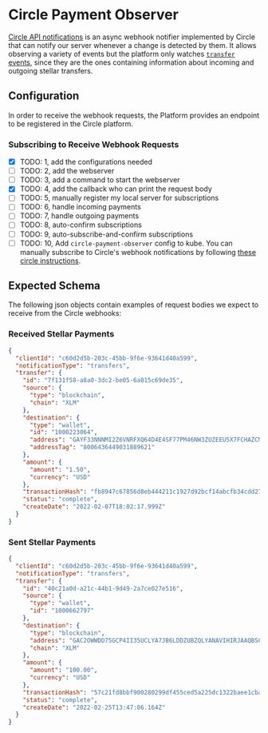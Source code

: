 # Circle Payment Observer

[Circle API notifications](https://developers.circle.com/docs/notifications-data-models) is an async webhook notifier
implemented by Circle that can notify our server whenever a change is detected by them. It allows observing a variety of
events but the platform only watches [`transfer` events](https://developers.circle.com/docs/notifications-data-models#transfer-flow),
since they are the ones containing information about incoming and outgoing stellar transfers.

## Configuration

In order to receive the webhook requests, the Platform provides an endpoint to be registered in the Circle platform.

### Subscribing to Receive Webhook Requests

- [x] TODO: 1, add the configurations needed
- [ ] TODO: 2, add the webserver
- [ ] TODO: 3, add a command to start the webserver
- [x] TODO: 4, add the callback who can print the request body
- [ ] TODO: 5, manually register my local server for subscriptions
- [ ] TODO: 6, handle incoming payments
- [ ] TODO: 7, handle outgoing payments
- [ ] TODO: 8, auto-confirm subscriptions
- [ ] TODO: 9, auto-subscribe-and-confirm subscriptions
- [ ] TODO: 10, Add `circle-payment-observer` config to kube.
You can manually subscribe to Circle's webhook notifications by following [these circle instructions](https://developers.circle.com/docs/notifications-quickstart#2-subscribe-to-payments-status-notifications).

## Expected Schema

The following json objects contain examples of request bodies we expect to receive from the Circle webhooks:

### Received Stellar Payments

```json
{
  "clientId": "c60d2d5b-203c-45bb-9f6e-93641d40a599",
  "notificationType": "transfers",
  "transfer": {
    "id": "7f131f58-a8a0-3dc2-be05-6a015c69de35",
    "source": {
      "type": "blockchain",
      "chain": "XLM"
    },
    "destination": {
      "type": "wallet",
      "id": "1000223064",
      "address": "GAYF33NNNMI2Z6VNRFXQ64D4E4SF77PM46NW3ZUZEEU5X7FCHAZCMHKU",
      "addressTag": "8006436449031889621"
    },
    "amount": {
      "amount": "1.50",
      "currency": "USD"
    },
    "transactionHash": "fb8947c67856d8eb444211c1927d92bcf14abcfb34cdd27fc9e604b15d208fd1",
    "status": "complete",
    "createDate": "2022-02-07T18:02:17.999Z"
  }
}
```

### Sent Stellar Payments

```json
{
  "clientId": "c60d2d5b-203c-45bb-9f6e-93641d40a599",
  "notificationType": "transfers",
  "transfer": {
    "id": "40c21a0d-a21c-44b1-9d49-2a7ce027e516",
    "source": {
      "type": "wallet",
      "id": "1000662797"
    },
    "destination": {
      "type": "blockchain",
      "address": "GAC2OWWDD75GCP4II35UCLYA7JB6LDDZUBZQLYANAVIHIRJAAQBSCL2S",
      "chain": "XLM"
    },
    "amount": {
      "amount": "100.00",
      "currency": "USD"
    },
    "transactionHash": "57c21fd8bbf900280299df455ced5a225dc1322baee1cbaa3f3b6751c9098a01",
    "status": "complete",
    "createDate": "2022-02-25T13:47:06.164Z"
  }
}
```
